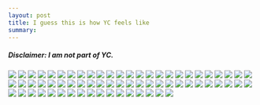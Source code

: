 ```yaml
---
layout: post
title: I guess this is how YC feels like
summary:
---
```


##### Disclaimer: I am not part of YC.

<img src="http://ycombinator.com/slideshow/0.jpg">
<img src="http://ycombinator.com/slideshow/1.jpg">
<img src="http://ycombinator.com/slideshow/2.jpg">
<img src="http://ycombinator.com/slideshow/3.jpg">
<img src="http://ycombinator.com/slideshow/4.jpg">
<img src="http://ycombinator.com/slideshow/5.jpg">
<img src="http://ycombinator.com/slideshow/6.jpg">
<img src="http://ycombinator.com/slideshow/7.jpg">
<img src="http://ycombinator.com/slideshow/8.jpg">
<img src="http://ycombinator.com/slideshow/9.jpg">

<img src="http://ycombinator.com/slideshow/10.jpg">
<img src="http://ycombinator.com/slideshow/11.jpg">
<img src="http://ycombinator.com/slideshow/12.jpg">
<img src="http://ycombinator.com/slideshow/13.jpg">
<img src="http://ycombinator.com/slideshow/14.jpg">
<img src="http://ycombinator.com/slideshow/15.jpg">
<img src="http://ycombinator.com/slideshow/16.jpg">
<img src="http://ycombinator.com/slideshow/17.jpg">
<img src="http://ycombinator.com/slideshow/18.jpg">
<img src="http://ycombinator.com/slideshow/19.jpg">

<img src="http://ycombinator.com/slideshow/20.jpg">
<img src="http://ycombinator.com/slideshow/21.jpg">
<img src="http://ycombinator.com/slideshow/22.jpg">
<img src="http://ycombinator.com/slideshow/23.jpg">
<img src="http://ycombinator.com/slideshow/24.jpg">
<img src="http://ycombinator.com/slideshow/25.jpg">
<img src="http://ycombinator.com/slideshow/26.jpg">
<img src="http://ycombinator.com/slideshow/27.jpg">
<img src="http://ycombinator.com/slideshow/28.jpg">
<img src="http://ycombinator.com/slideshow/29.jpg">

<img src="http://ycombinator.com/slideshow/30.jpg">
<img src="http://ycombinator.com/slideshow/31.jpg">
<img src="http://ycombinator.com/slideshow/32.jpg">
<img src="http://ycombinator.com/slideshow/33.jpg">
<img src="http://ycombinator.com/slideshow/34.jpg">
<img src="http://ycombinator.com/slideshow/35.jpg">
<img src="http://ycombinator.com/slideshow/36.jpg">
<img src="http://ycombinator.com/slideshow/37.jpg">
<img src="http://ycombinator.com/slideshow/38.jpg">
<img src="http://ycombinator.com/slideshow/39.jpg">

<img src="http://ycombinator.com/slideshow/40.jpg">
<img src="http://ycombinator.com/slideshow/41.jpg">
<img src="http://ycombinator.com/slideshow/42.jpg">
<img src="http://ycombinator.com/slideshow/43.jpg">
<img src="http://ycombinator.com/slideshow/44.jpg">
<img src="http://ycombinator.com/slideshow/45.jpg">
<img src="http://ycombinator.com/slideshow/46.jpg">
<img src="http://ycombinator.com/slideshow/47.jpg">
<img src="http://ycombinator.com/slideshow/48.jpg">
<img src="http://ycombinator.com/slideshow/49.jpg">

<img src="http://ycombinator.com/slideshow/50.jpg">
<img src="http://ycombinator.com/slideshow/51.jpg">
<img src="http://ycombinator.com/slideshow/52.jpg">
<img src="http://ycombinator.com/slideshow/53.jpg">
<img src="http://ycombinator.com/slideshow/54.jpg">
<img src="http://ycombinator.com/slideshow/55.jpg">
<img src="http://ycombinator.com/slideshow/56.jpg">
<img src="http://ycombinator.com/slideshow/57.jpg">
<img src="http://ycombinator.com/slideshow/58.jpg">
<img src="http://ycombinator.com/slideshow/59.jpg">

<img src="http://ycombinator.com/slideshow/60.jpg">
<img src="http://ycombinator.com/slideshow/61.jpg">
<img src="http://ycombinator.com/slideshow/62.jpg">
<img src="http://ycombinator.com/slideshow/63.jpg">
<img src="http://ycombinator.com/slideshow/64.jpg">
<img src="http://ycombinator.com/slideshow/65.jpg">
<img src="http://ycombinator.com/slideshow/66.jpg">
